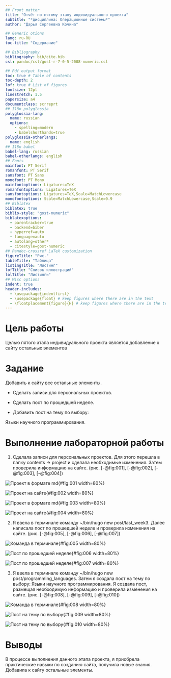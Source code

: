 ```yaml
---
## Front matter
title: "Отчёт по пятому этапу индивидуального проекта"
subtitle: "*дисциплина: Операционные системы*"
author: "Дарья Сергеевна Кочина"

## Generic otions
lang: ru-RU
toc-title: "Содержание"

## Bibliography
bibliography: bib/cite.bib
csl: pandoc/csl/gost-r-7-0-5-2008-numeric.csl

## Pdf output format
toc: true # Table of contents
toc-depth: 2
lof: true # List of figures
fontsize: 12pt
linestretch: 1.5
papersize: a4
documentclass: scrreprt
## I18n polyglossia
polyglossia-lang:
  name: russian
  options:
	- spelling=modern
	- babelshorthands=true
polyglossia-otherlangs:
  name: english
## I18n babel
babel-lang: russian
babel-otherlangs: english
## Fonts
mainfont: PT Serif
romanfont: PT Serif
sansfont: PT Sans
monofont: PT Mono
mainfontoptions: Ligatures=TeX
romanfontoptions: Ligatures=TeX
sansfontoptions: Ligatures=TeX,Scale=MatchLowercase
monofontoptions: Scale=MatchLowercase,Scale=0.9
## Biblatex
biblatex: true
biblio-style: "gost-numeric"
biblatexoptions:
  - parentracker=true
  - backend=biber
  - hyperref=auto
  - language=auto
  - autolang=other*
  - citestyle=gost-numeric
## Pandoc-crossref LaTeX customization
figureTitle: "Рис."
tableTitle: "Таблица"
listingTitle: "Листинг"
lofTitle: "Список иллюстраций"
lolTitle: "Листинги"
## Misc options
indent: true
header-includes:
  - \usepackage{indentfirst}
  - \usepackage{float} # keep figures where there are in the text
  - \floatplacement{figure}{H} # keep figures where there are in the text
---
```


# Цель работы

Целью пятого этапа индивидуального проекта является добавление к сайту остальных элементов

# Задание

Добавить к сайту все остальные элементы.

- Сделать записи для персональных проектов.

- Сделать пост по прошедшей неделе.

- Добавить пост на тему по выбору:

Языки научного программирования.

# Выполнение лабораторной работы

1. Сделала записи для персональных проектов. Для этого перешла в папку contents -> project и сделала необходимые изменения. Затем проверила информацию на сайте. (рис. [-@fig:001], [-@fig:002], [-@fig:003], [-@fig:004])

![Проект в формате md](image/Рис.1.png){#fig:001 width=80%}

![Проект на сайте](image/Рис.2.png){#fig:002 width=80%}

![Проект в формате md](image/Рис.3.png){#fig:003 width=80%}

![Проект на сайте](image/Рис.4.png){#fig:004 width=80%}

2. Я ввела в терминале команду ~/bin/hugo new post/last_week3. Далее написала пост по прошедшей неделе и проверила изменения на сайте. (рис. [-@fig:005], [-@fig:006], [-@fig:007])

![Команда в терминале](image/Рис.5.png){#fig:005 width=80%}

![Пост по прошедшей неделе](image/Рис.6.png){#fig:006 width=80%}

![Пост по прошедшей неделе](image/Рис.7.png){#fig:007 width=80%}

3. Я ввела в терминале команду ~/bin/hugo new post/programming_languages. Затем я создала пост на тему по выбору: Языки научного программирования. Я создала пост, размещая необходимую информацию и проверила изменения на сайте. (рис. [-@fig:008], [-@fig:009], [-@fig:010])

![Команда в терминале](image/Рис.8.png){#fig:008 width=80%}

![Пост на тему по выбору](image/Рис.9.png){#fig:009 width=80%}

![Пост на тему по выбору](image/Рис.10.png){#fig:010 width=80%}

# Выводы

В процессе выполнения данного этапа проекта, я приобрела практические навыки по созданию сайта, получила новые знания. Добавила к сайту остальные элементы.

